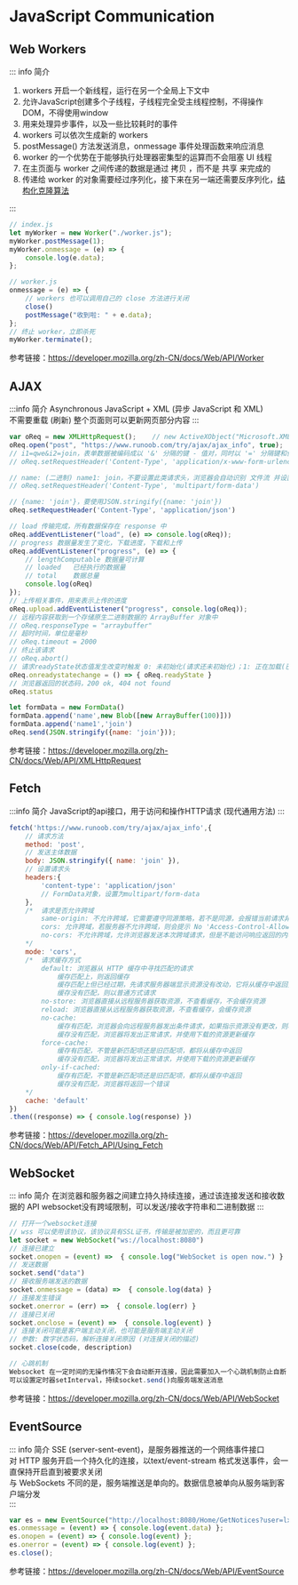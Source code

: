 # JavaScript Communication
## Web Workers

::: info 简介
1. workers 开启一个新线程，运行在另一个全局上下文中  
1. 允许JavaScript创建多个子线程，子线程完全受主线程控制，不得操作DOM，不得使用window  
1. 用来处理异步事件，以及一些比较耗时的事件  
1. workers 可以依次生成新的 workers  
1. postMessage() 方法发送消息，onmessage 事件处理函数来响应消息  
1. worker 的一个优势在于能够执行处理器密集型的运算而不会阻塞 UI 线程  
1. 在主页面与 worker 之间传递的数据是通过 拷贝 ，而不是 共享 来完成的  
1. 传递给 worker 的对象需要经过序列化，接下来在另一端还需要反序列化，[结构化克隆算法](https://developer.mozilla.org/zh-CN/docs/Web/API/Web_Workers_API/Structured_clone_algorithm)  

:::
```js
// index.js
let myWorker = new Worker("./worker.js");
myWorker.postMessage(1);
myWorker.onmessage = (e) => {
    console.log(e.data);
};

// worker.js
onmessage = (e) => {
    // workers 也可以调用自己的 close 方法进行关闭
    close()
    postMessage("收到啦: " + e.data);
};
// 终止 worker，立即杀死
myWorker.terminate();
```
参考链接：https://developer.mozilla.org/zh-CN/docs/Web/API/Worker  
## AJAX
:::info 简介
Asynchronous JavaScript + XML (异步 JavaScript 和 XML)  
不需要重载 (刷新) 整个页面则可以更新网页部分内容
:::
```js
var oReq = new XMLHttpRequest();    // new ActiveXObject("Microsoft.XMLHTTP") IE老版本使用的语法
oReq.open("post", "https://www.runoob.com/try/ajax/ajax_info", true);
// i1=qwe&i2=join，表单数据被编码成以 '&' 分隔的键 - 值对，同时以 '=' 分隔键和值，符号会被编码
// oReq.setRequestHeader('Content-Type', 'application/x-www-form-urlencoded')

// name: (二进制) name1: join，不要设置此类请求头，浏览器会自动识别 文件流 并设置请求头
// oReq.setRequestHeader('Content-Type', 'multipart/form-data')

// {name: 'join'}，要使用JSON.stringify({name: 'join'})
oReq.setRequestHeader('Content-Type', 'application/json')

// load 传输完成，所有数据保存在 response 中
oReq.addEventListener("load", (e) => console.log(oReq));
// progress 数据量发生了变化，下载进度，下载和上传
oReq.addEventListener("progress", (e) => {
    // lengthComputable 数据量可计算
    // loaded   已经执行的数据量
    // total    数据总量
    console.log(oReq)
});
// 上传相关事件，用来表示上传的进度
oReq.upload.addEventListener("progress", console.log(oReq));
// 远程内容获取到一个存储原生二进制数据的 ArrayBuffer 对象中
// oReq.responseType = "arraybuffer"
// 超时时间，单位是毫秒
// oReq.timeout = 2000
// 终止该请求
// oReq.abort()
// 请求readyState状态值发生改变时触发 0: 未初始化(请求还未初始化)；1: 正在加载(已建立服务器链接)；2: 加载成功(请求已接受)；3: 交互(正在处理请求)；4: 请求已完成
oReq.onreadystatechange = () => { oReq.readyState }
// 浏览器返回的状态码，200 ok, 404 not found
oReq.status

let formData = new FormData()
formData.append('name',new Blob([new ArrayBuffer(100)]))
formData.append('name1','join')
oReq.send(JSON.stringify({name: 'join'}));
```
参考链接：https://developer.mozilla.org/zh-CN/docs/Web/API/XMLHttpRequest  

## Fetch
:::info 简介
JavaScript的api接口，用于访问和操作HTTP请求 (现代通用方法)
:::
```js
fetch('https://www.runoob.com/try/ajax/ajax_info',{
    // 请求方法
    method: 'post',
    // 发送主体数据
    body: JSON.stringify({ name: 'join' }),
    // 设置请求头
    headers:{
        'content-type': 'application/json'
        // FormData对象，设置为multipart/form-data
    },
    /*  请求是否允许跨域
        same-origin: 不允许跨域，它需要遵守同源策略，若不是同源，会报错当前请求非同源
        cors: 允许跨域，若服务器不允许跨域，则会提示 No 'Access-Control-Allow-Origin' header
        no-cors: 不允许跨域，允许浏览器发送本次跨域请求，但是不能访问响应返回的内容，这也是其response type为opaque透明的原因
    */
    mode: 'cors',
    /*  请求缓存方式
        default: 浏览器从 HTTP 缓存中寻找匹配的请求
            缓存匹配上，则返回缓存
            缓存匹配上但已经过期，先请求服务器端显示资源没有改动，它将从缓存中返回资源；如果服务器显示资源变动，那么重新从服务器下载资源更新缓存
            缓存没有匹配，则以普通方式请求
        no-store: 浏览器直接从远程服务器获取资源，不查看缓存，不会缓存资源
        reload: 浏览器直接从远程服务器获取资源，不查看缓存，会缓存资源
        no-cache: 
            缓存有匹配，浏览器会向远程服务器发出条件请求，如果指示资源没有更改，则将从缓存中返回该资源。否则，将从服务器下载资源并更新缓存
            缓存没有匹配，浏览器将发出正常请求，并使用下载的资源更新缓存
        force-cache:
            缓存有匹配，不管是新匹配项还是旧匹配项，都将从缓存中返回
            缓存没有匹配，浏览器将发出正常请求，并使用下载的资源更新缓存
        only-if-cached: 
            缓存有匹配，不管是新匹配项还是旧匹配项，都将从缓存中返回
            缓存没有匹配，浏览器将返回一个错误
    */
    cache: 'default'
})
.then((response) => { console.log(response) })
```
参考链接：https://developer.mozilla.org/zh-CN/docs/Web/API/Fetch_API/Using_Fetch  

## WebSocket
::: info 简介
在浏览器和服务器之间建立持久持续连接，通过该连接发送和接收数据的 API
websocket没有跨域限制，可以发送/接收字符串和二进制数据
:::
```js
// 打开一个websocket连接
// wss 可以使用该协议，该协议具有SSL证书，传输是被加密的，而且更可靠
let socket = new WebSocket("ws://localhost:8080")
// 连接已建立
socket.onopen = (event) =>  { console.log("WebSocket is open now.") }
// 发送数据
socket.send("data")
// 接收服务端发送的数据
socket.onmessage = (data) =>  { console.log(data) }
// 连接发生错误
socket.onerror = (err) =>  { console.log(err) }
// 连接已关闭
socket.onclose = (event) =>  { console.log(event) }
// 连接关闭可能是客户端主动关闭，也可能是服务端主动关闭
// 参数: 数字状态码，解析连接关闭原因 (对连接关闭的描述)
socket.close(code, description)

// 心跳机制
Websocket 在一定时间的无操作情况下会自动断开连接，因此需要加入一个心跳机制防止自断
可以设置定时器setInterval，持续socket.send()向服务端发送消息
```
参考链接：https://developer.mozilla.org/zh-CN/docs/Web/API/WebSocket  

## EventSource
::: info 简介
SSE (server-sent-event)，是服务器推送的一个网络事件接口  
对 HTTP 服务开启一个持久化的连接，以text/event-stream 格式发送事件，会一直保持开启直到被要求关闭  
与 WebSockets 不同的是，服务端推送是单向的。数据信息被单向从服务端到客户端分发  
:::
```js
var es = new EventSource("http://localhost:8080/Home/GetNotices?user=lxw");
es.onmessage = (event) => { console.log(event.data) };
es.onopen = (event) => { console.log(event) };
es.onerror = (event) => { console.log(event) };
es.close();
```
参考链接：https://developer.mozilla.org/zh-CN/docs/Web/API/EventSource  
